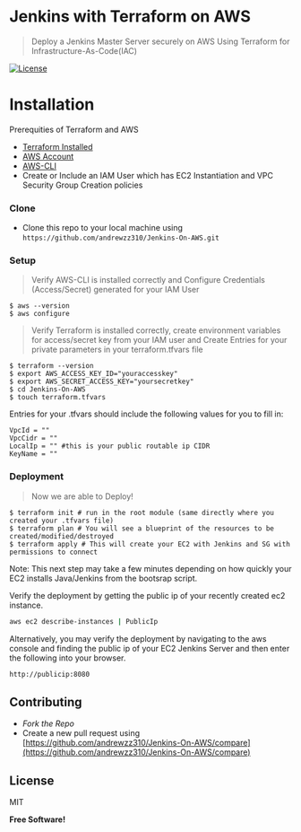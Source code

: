 # Jenkins with Terraform on AWS
> Deploy a Jenkins Master Server securely on AWS Using Terraform for Infrastructure-As-Code(IAC)

[![License](http://img.shields.io/:license-mit-blue.svg?style=flat-square)](http://badges.mit-license.org)

# Installation
Prerequities of Terraform and AWS
- [Terraform Installed](https://learn.hashicorp.com/terraform/getting-started/install.html)
- [AWS Account](https://aws.amazon.com/console/)
- [AWS-CLI](https://docs.aws.amazon.com/cli/latest/userguide/install-cliv2.html)
- Create or Include an IAM User which has EC2 Instantiation and VPC Security Group Creation policies


### Clone
- Clone this repo to your local machine using `https://github.com/andrewzz310/Jenkins-On-AWS.git`

### Setup
> Verify AWS-CLI is  installed correctly and Configure Credentials (Access/Secret) generated for your IAM User
```shell
$ aws --version
$ aws configure
```

> Verify Terraform is installed correctly, create environment variables for access/secret key from your IAM user and Create Entries for your private parameters in your terraform.tfvars file
```shell
$ terraform --version
$ export AWS_ACCESS_KEY_ID="youraccesskey"
$ export AWS_SECRET_ACCESS_KEY="yoursecretkey"
$ cd Jenkins-On-AWS
$ touch terraform.tfvars
```
Entries for your .tfvars should include the following values for you to fill in:

```hcl
VpcId = ""
VpcCidr = ""
LocalIp = "" #this is your public routable ip CIDR
KeyName = ""
```
### Deployment
> Now we are able to Deploy!
```shell
$ terraform init # run in the root module (same directly where you created your .tfvars file) 
$ terraform plan # You will see a blueprint of the resources to be created/modified/destroyed
$ terraform apply # This will create your EC2 with Jenkins and SG with permissions to connect
```
Note: This next step may take a few minutes depending on how quickly your EC2 installs Java/Jenkins from the bootsrap script.

Verify the deployment by getting the public ip of your recently created ec2 instance.
```sh
aws ec2 describe-instances | PublicIp
```
Alternatively, you may verify the deployment by navigating to the aws console and finding the public ip of your EC2 Jenkins Server and then enter the following into your browser.

```sh
http://publicip:8080
```

## Contributing

- *Fork the Repo*
- Create a new pull request using [https://github.com/andrewzz310/Jenkins-On-AWS/compare](https://github.com/andrewzz310/Jenkins-On-AWS/compare)



License
----

MIT


**Free Software!**
